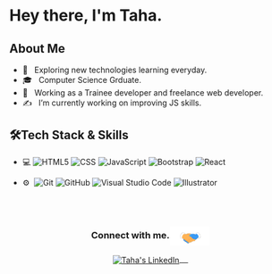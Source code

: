 <h1>Hey there, I'm Taha.</h1>
<!--   <img src="https://github.com/mtahashahid/mtahashahid/blob/main/Assets/Hi.gif" width="25px"> -->

<h2>About Me</h2>

- 🤔 &nbsp; Exploring new technologies learning everyday.
- 🎓 &nbsp; Computer Science Grduate.
- 💼 &nbsp; Working as a Trainee developer and freelance web developer.
- ✍️ &nbsp; I’m currently working on improving JS skills.

<h2>🛠Tech Stack & Skills</h2>

- 💻
  ![HTML5](https://img.shields.io/badge/-HTML5-333333?style=flat&logo=HTML5)
  ![CSS](https://img.shields.io/badge/-CSS-333333?style=flat&logo=CSS3&logoColor=1572B6)
  ![JavaScript](https://img.shields.io/badge/-JavaScript-333333?style=flat&logo=javascript)
  ![Bootstrap](https://img.shields.io/badge/-Bootstrap-333333?style=flat&logo=bootstrap&logoColor=563D7C)
  ![React](https://img.shields.io/badge/-React-333333?style=flat&logo=react)

- ⚙️&nbsp;
  ![Git](https://img.shields.io/badge/-Git-333333?style=flat&logo=git)
  ![GitHub](https://img.shields.io/badge/-GitHub-333333?style=flat&logo=github)
  ![Visual Studio Code](https://img.shields.io/badge/-Visual%20Studio%20Code-333333?style=flat&logo=visual-studio-code&logoColor=007ACC) 
  ![Illustrator](https://img.shields.io/badge/-Illustrator-333333?style=flat&logo=adobe-illustrator)

<br/>
<br/>
<div align="center">
  <h3 align="center">Connect with me.<img align="center" src="https://github.com/mtahashahid/mtahashahid/blob/main/Assets/Handshake.gif" height="33px" /></h3> 
</div>
<p align="center">
 <a href="https://www.linkedin.com/in/muhammad-taha-857a42180/" target="blank">
  <img align="center" alt="Taha's LinkedIn" width="30px" src="https://www.vectorlogo.zone/logos/linkedin/linkedin-icon.svg" /> &nbsp; &nbsp;
 </a>
<!--    <a href="https://twitter.com/muhammad_taha23" target="blank">
  <img align="center" alt="Taha's Twitter" width="30px" src="https://www.vectorlogo.zone/logos/twitter/twitter-icon.svg" /> &nbsp; &nbsp;
 </a> -->
</p>
